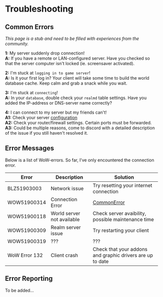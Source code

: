 # Troubleshooting
## Common Errors
*This page is a stub and need to be filled with experiences from the community.*

**1:** My server suddenly drop connection!  
**A:** If you have a remote or LAN-configured server. Have you checked so that the server computer isn't locked (ie. screensaver activated).

**2:** I'm stuck at `logging in to game server`!  
**A:** Is it your first log in? Your client will take some time to build the world database cache. Keep calm and grab a snack while you wait.

**3:** I'm stuck at `connecting`!  
**A:** In your `database`, double check your `realmd` table settings. Have you added the IP-address or DNS-server name correctly?

**4:** I can connect to my server but my friends can't!  
**A1:** Check your server [configuration](https://akorax.github.io/docs/#/_pages/Setup3)    
**A2:** Check your router/firewall settings. Certain ports must be forwarded.  
**A3:** Could be multiple reasons, come to discord with a detailed description of the issue if you still haven't resolved it.  
## Error Messages
Below is a list of WoW-errors. So far, I've only encountered the connection error.

| Error         | Description    | Solution |
|---------------|------------|-------------|
| BLZ51903003 | Network issue    | Try resetting your internet connection  |
| WOW51900314 | Connection Error | [CommonError](.._pages/T_CommonErrors)  |
| WOW51900118 | World server not available | Check server avaibility, possible maintenance time  |
| WOW51900309 | Realm server issue | Try restarting your client  |
| WOW51900319 | ??? | ??? |
| WoW Error 132 | Client crash   | Check that your addons and graphic drivers are up to date |

 ## Error Reporting
To be added...
